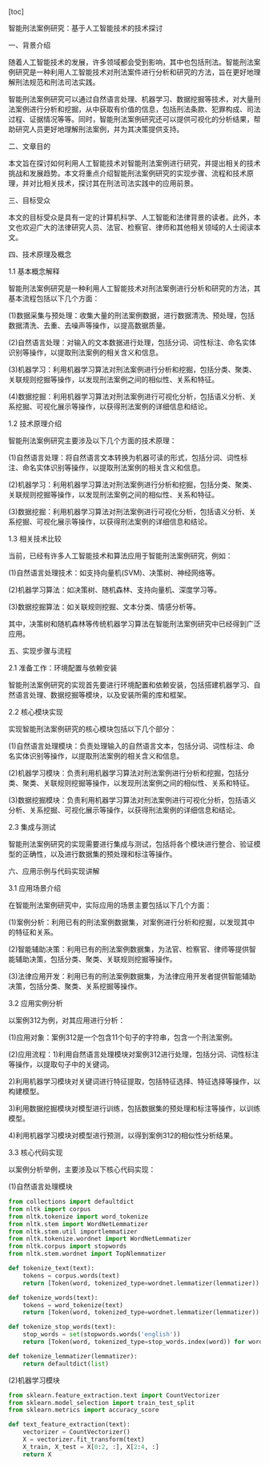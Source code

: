 
[toc]                    
                
                
智能刑法案例研究：基于人工智能技术的技术探讨

一、背景介绍

随着人工智能技术的发展，许多领域都会受到影响，其中也包括刑法。智能刑法案例研究是一种利用人工智能技术对刑法案件进行分析和研究的方法，旨在更好地理解刑法规范和刑法司法实践。

智能刑法案例研究可以通过自然语言处理、机器学习、数据挖掘等技术，对大量刑法案例进行分析和挖掘，从中获取有价值的信息，包括刑法条款、犯罪构成、司法过程、证据情况等等。同时，智能刑法案例研究还可以提供可视化的分析结果，帮助研究人员更好地理解刑法案例，并为其决策提供支持。

二、文章目的

本文旨在探讨如何利用人工智能技术对智能刑法案例进行研究，并提出相关的技术挑战和发展趋势。本文将重点介绍智能刑法案例研究的实现步骤、流程和技术原理，并对比相关技术，探讨其在刑法司法实践中的应用前景。

三、目标受众

本文的目标受众是具有一定的计算机科学、人工智能和法律背景的读者。此外，本文也欢迎广大的法律研究人员、法官、检察官、律师和其他相关领域的人士阅读本文。

四、技术原理及概念

1.1 基本概念解释

智能刑法案例研究是一种利用人工智能技术对刑法案例进行分析和研究的方法，其基本流程包括以下几个方面：

(1)数据采集与预处理：收集大量的刑法案例数据，进行数据清洗、预处理，包括数据清洗、去重、去噪声等操作，以提高数据质量。

(2)自然语言处理：对输入的文本数据进行处理，包括分词、词性标注、命名实体识别等操作，以提取刑法案例的相关含义和信息。

(3)机器学习：利用机器学习算法对刑法案例进行分析和挖掘，包括分类、聚类、关联规则挖掘等操作，以发现刑法案例之间的相似性、关系和特征。

(4)数据挖掘：利用机器学习算法对刑法案例进行可视化分析，包括语义分析、关系挖掘、可视化展示等操作，以获得刑法案例的详细信息和结论。

1.2 技术原理介绍

智能刑法案例研究主要涉及以下几个方面的技术原理：

(1)自然语言处理：将自然语言文本转换为机器可读的形式，包括分词、词性标注、命名实体识别等操作，以提取刑法案例的相关含义和信息。

(2)机器学习：利用机器学习算法对刑法案例进行分析和挖掘，包括分类、聚类、关联规则挖掘等操作，以发现刑法案例之间的相似性、关系和特征。

(3)数据挖掘：利用机器学习算法对刑法案例进行可视化分析，包括语义分析、关系挖掘、可视化展示等操作，以获得刑法案例的详细信息和结论。

1.3 相关技术比较

当前，已经有许多人工智能技术和算法应用于智能刑法案例研究，例如：

(1)自然语言处理技术：如支持向量机(SVM)、决策树、神经网络等。

(2)机器学习算法：如决策树、随机森林、支持向量机、深度学习等。

(3)数据挖掘算法：如关联规则挖掘、文本分类、情感分析等。

其中，决策树和随机森林等传统机器学习算法在智能刑法案例研究中已经得到广泛应用。

五、实现步骤与流程

2.1 准备工作：环境配置与依赖安装

智能刑法案例研究的实现首先要进行环境配置和依赖安装，包括搭建机器学习、自然语言处理、数据挖掘等模块，以及安装所需的库和框架。

2.2 核心模块实现

实现智能刑法案例研究的核心模块包括以下几个部分：

(1)自然语言处理模块：负责处理输入的自然语言文本，包括分词、词性标注、命名实体识别等操作，以提取刑法案例的相关含义和信息。

(2)机器学习模块：负责利用机器学习算法对刑法案例进行分析和挖掘，包括分类、聚类、关联规则挖掘等操作，以发现刑法案例之间的相似性、关系和特征。

(3)数据挖掘模块：负责利用机器学习算法对刑法案例进行可视化分析，包括语义分析、关系挖掘、可视化展示等操作，以获得刑法案例的详细信息和结论。

2.3 集成与测试

智能刑法案例研究的实现需要进行集成与测试，包括将各个模块进行整合、验证模型的正确性，以及进行数据集的预处理和标注等操作。

六、应用示例与代码实现讲解

3.1 应用场景介绍

在智能刑法案例研究中，实际应用的场景主要包括以下几个方面：

(1)案例分析：利用已有的刑法案例数据集，对案例进行分析和挖掘，以发现其中的特征和关系。

(2)智能辅助决策：利用已有的刑法案例数据集，为法官、检察官、律师等提供智能辅助决策，包括分类、聚类、关联规则挖掘等操作。

(3)法律应用开发：利用已有的刑法案例数据集，为法律应用开发者提供智能辅助决策，包括分类、聚类、关系挖掘等操作。

3.2 应用实例分析

以案例312为例，对其应用进行分析：

(1)应用对象：案例312是一个包含11个句子的字符串，包含一个刑法案例。

(2)应用流程：1)利用自然语言处理模块对案例312进行处理，包括分词、词性标注等操作，以提取句子中的关键词。

2)利用机器学习模块对关键词进行特征提取，包括特征选择、特征选择等操作，以构建模型。

3)利用数据挖掘模块对模型进行训练，包括数据集的预处理和标注等操作，以训练模型。

4)利用机器学习模块对模型进行预测，以得到案例312的相似性分析结果。

3.3 核心代码实现

以案例分析举例，主要涉及以下核心代码实现：

(1)自然语言处理模块
```python
from collections import defaultdict
from nltk import corpus
from nltk.tokenize import word_tokenize
from nltk.stem import WordNetLemmatizer
from nltk.stem.util importlemmatizer
from nltk.tokenize.wordnet import WordNetLemmatizer
from nltk.corpus import stopwords
from nltk.stem.wordnet import TopNlemmatizer

def tokenize_text(text):
    tokens = corpus.words(text)
    return [Token(word, tokenized_type=wordnet.lemmatizer(lemmatizer)) for word, tokenized_type in tokens]

def tokenize_words(text):
    tokens = word_tokenize(text)
    return [Token(word, tokenized_type=wordnet.lemmatizer(lemmatizer)) for word, tokenized_type in tokens]

def tokenize_stop_words(text):
    stop_words = set(stopwords.words('english'))
    return [Token(word, tokenized_type=stop_words.index(word)) for word in text.split()]

def tokenize_lemmatizer(lemmatizer):
    return defaultdict(list)
```

(2)机器学习模块
```python
from sklearn.feature_extraction.text import CountVectorizer
from sklearn.model_selection import train_test_split
from sklearn.metrics import accuracy_score

def text_feature_extraction(text):
    vectorizer = CountVectorizer()
    X = vectorizer.fit_transform(text)
    X_train, X_test = X[0:2, :], X[2:4, :]
    return X
```

